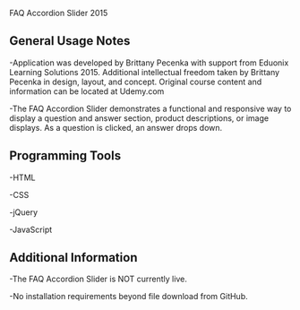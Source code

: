 FAQ Accordion Slider 2015

General Usage Notes 
----------------------------------------
-Application was developed by Brittany Pecenka with support from Eduonix Learning Solutions 2015. Additional intellectual freedom taken by Brittany Pecenka in design, layout, and concept. Original course content and information can be located at Udemy.com

-The FAQ Accordion Slider demonstrates a functional and responsive way to display a question and answer section, product descriptions, or image displays. As a question is clicked, an answer drops down.

Programming Tools
----------------------------------------
-HTML

-CSS

-jQuery

-JavaScript

Additional Information
----------------------------------------
-The FAQ Accordion Slider is NOT currently live.

-No installation requirements beyond file download from GitHub.
